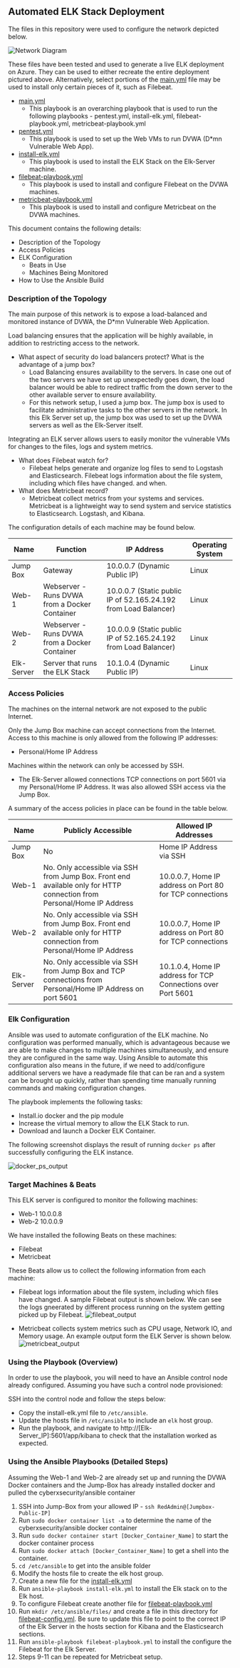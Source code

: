 ## Automated ELK Stack Deployment

The files in this repository were used to configure the network depicted below.

![Network Diagram](Diagrams/Network_Diagram.png "Network Diagram")

These files have been tested and used to generate a live ELK deployment on Azure. They can be used to either recreate the entire deployment pictured above. Alternatively, select portions of the [main.yml](Ansible/main.yml) file may be used to install only certain pieces of it, such as Filebeat.

  - [main.yml](Ansible/main.yml)
    - This playbook is an overarching playbook that is used to run the following playbooks - pentest.yml, install-elk.yml, filebeat-playbook.yml, metricbeat-playbook.yml
  - [pentest.yml](Ansible/pentest.yml)
    - This playbook is used to set up the Web VMs to run DVWA (D*mn Vulnerable Web App). 
  - [install-elk.yml](Ansible/install-elk.yml)
    - This playbook is used to install the ELK Stack on the Elk-Server machine.
  - [filebeat-playbook.yml](Ansible/filebeat-playbook.yml)
    - This playbook is used to install and configure Filebeat on the DVWA machines.
  - [metricbeat-playbook.yml](Ansible/metricbeat-playbook.yml)   
    - This playbook is used to install and configure Metricbeat on the DVWA machines. 

This document contains the following details:
- Description of the Topology
- Access Policies
- ELK Configuration
  - Beats in Use
  - Machines Being Monitored
- How to Use the Ansible Build


### Description of the Topology

The main purpose of this network is to expose a load-balanced and monitored instance of DVWA, the D*mn Vulnerable Web Application.

Load balancing ensures that the application will be highly available, in addition to restricting access to the network.
- What aspect of security do load balancers protect? What is the advantage of a jump box?
  -  Load Balancing ensures availability to the servers. In case one out of the two servers we have set up unexpectedly goes down, the load balancer would be able to redirect traffic from the down server to the other available server to ensure availability. 
  -  For this network setup, I used a jump box. The jump box is used to facilitate administrative tasks to the other servers in the network. In this Elk Server set up, the jump box was used to set up the DVWA servers as well as the Elk-Server itself.   

Integrating an ELK server allows users to easily monitor the vulnerable VMs for changes to the files, logs and system metrics.
- What does Filebeat watch for?
  - Filebeat helps generate and organize log files to send to Logstash and Elasticsearch. Filebeat logs information about the file system, including which files have changed. and when.  
- What does Metricbeat record?
  -  Metricbeat collect metrics from your systems and services.  Metricbeat is a lightweight way to send system and service statistics to Elasticsearch. Logstash, and Kibana.


The configuration details of each machine may be found below.


| Name     | Function | IP Address | Operating System |
|----------|----------|------------|------------------|
| Jump Box | Gateway  | 10.0.0.7 (Dynamic Public IP)  | Linux            |
| Web-1 | Webserver - Runs DVWA from a Docker Container | 10.0.0.7 (Static public IP of 52.165.24.192 from Load Balancer) | Linux |
| Web-2 | Webserver - Runs DVWA from a Docker Container | 10.0.0.9 (Static public IP of 52.165.24.192 from Load Balancer) | Linux |
| Elk-Server |  Server that runs the ELK Stack |  10.1.0.4 (Dynamic Public IP) | Linux |

### Access Policies

The machines on the internal network are not exposed to the public Internet. 

Only the Jump Box machine can accept connections from the Internet. Access to this machine is only allowed from the following IP addresses:
- Personal/Home IP Address

Machines within the network can only be accessed by SSH.
- The Elk-Server allowed connections TCP connections on port 5601 via my Personal/Home IP Address. It was also allowed SSH access via the Jump Box. 

A summary of the access policies in place can be found in the table below.

| Name     | Publicly Accessible | Allowed IP Addresses |
|----------|---------------------|----------------------|
| Jump Box | No              | Home IP Address via SSH    |
| Web-1    | No. Only accessible via SSH from Jump Box. Front end available only for HTTP connection from Personal/Home IP Address | 10.0.0.7, Home IP address on Port 80 for TCP connections                      |
| Web-2  | No. Only accessible via SSH from Jump Box. Front end available only for HTTP connection from Personal/Home IP Address   |  10.0.0.7, Home IP address on Port 80 for TCP connections                    |
| Elk-Server  | No. Only accessible via SSH from Jump Box and TCP connections from Personal/Home IP Address on port 5601   |  10.1.0.4, Home IP address for TCP Connections over Port 5601                   |

### Elk Configuration

Ansible was used to automate configuration of the ELK machine. No configuration was performed manually, which is advantageous because we are able to make changes to multiple machines simultaneously, and ensure they are configured in the same way. Using Ansible to automate this configuration also means in the future, if we need to add/configure additional servers we have a readymade file that can be ran and a system can be brought up quickly, rather than spending time manually running commands and making configuration changes.

The playbook implements the following tasks:
- Install.io docker and the pip module
- Increase the virtual memory to allow the ELK Stack to run. 
- Download and launch a Docker ELK Container.

The following screenshot displays the result of running `docker ps` after successfully configuring the ELK instance.

![docker_ps_output](Diagrams/docker_ps_output.png "docker ps output")

### Target Machines & Beats
This ELK server is configured to monitor the following machines:
- Web-1 10.0.0.8
- Web-2 10.0.0.9

We have installed the following Beats on these machines:
- Filebeat
- Metricbeat

These Beats allow us to collect the following information from each machine:
- Filebeat logs information about the file system, including which files have changed. A sample Filebeat output is shown below. We can see the logs gneerated by different process running on the system getting picked up by Filebeat. 
  ![filebeat_output](Diagrams/filebeat_output.png "Filebeat output")
  
- Metricbeat collects system metrics such as CPU usage, Network IO, and Memory usage. An example output form the ELK Server is shown below. 
  ![metricbeat_output](Diagrams/metricbeat_output.png "Metricbeat output")

### Using the Playbook (Overview)
In order to use the playbook, you will need to have an Ansible control node already configured. Assuming you have such a control node provisioned: 

SSH into the control node and follow the steps below:
- Copy the install-elk.yml file to `/etc/ansible`.
- Update the hosts file in `/etc/ansible` to include an `elk` host group.
- Run the playbook, and navigate to http://[Elk-Server_IP]:5601/app/kibana to check that the installation worked as expected.

### Using the Ansible Playbooks (Detailed Steps)
Assuming the Web-1 and Web-2 are already set up and running the DVWA Docker containers and the Jump-Box has already installed docker and pulled the cyberxsecurity/ansible container
1. SSH into Jump-Box from your allowed IP - `ssh RedAdmin@[Jumpbox-Public-IP]`
2. Run `sudo docker container list -a` to determine the name of the cyberxsecurity/ansible docker container
3. Run `sudo docker container start [Docker_Container_Name]` to start the docker container process
4. Run `sudo docker attach [Docker_Container_Name]` to get a shell into the container.
5. `cd /etc/ansible` to get into the ansible folder
6. Modify the hosts file to create the elk host group.
7. Create a new file for the [install-elk.yml](Ansible/install-elk.yml)
8. Run `ansible-playbook install-elk.yml` to install the Elk stack on to the Elk host.
9. To configure Filebeat create another file for [filebeat-playbook.yml](Ansible/filebeat-playbook.yml)
10. Run `mkdir /etc/ansible/files/` and create a file in this directory for [filebeat-config.yml](Ansible/filebeat-config.yml). Be sure to update this file to point to the correct IP of the Elk Server in the hosts section for Kibana and the Elasticsearch sections.
11. Run `ansible-playbook filebeat-playbook.yml` to install the configure the Filebeat for the Elk Server.
12. Steps 9-11 can be repeated for Metricbeat setup. 

